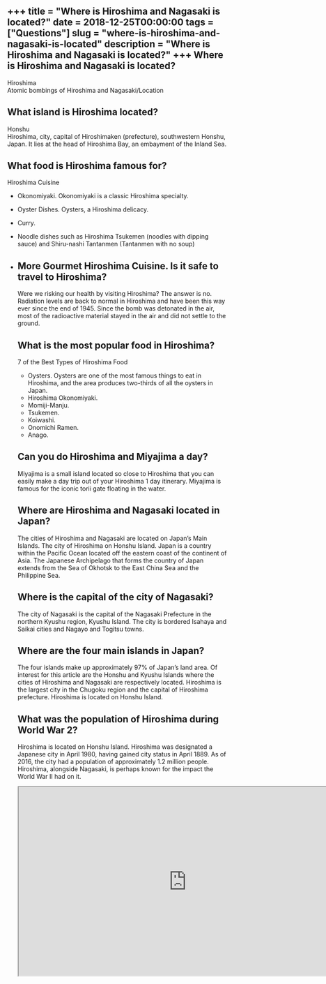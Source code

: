 +++
title = "Where is Hiroshima and Nagasaki is located?"
date = 2018-12-25T00:00:00
tags = ["Questions"]
slug = "where-is-hiroshima-and-nagasaki-is-located"
description = "Where is Hiroshima and Nagasaki is located?"
+++
Where is Hiroshima and Nagasaki is located?
-------------------------------------------

Hiroshima  
Atomic bombings of Hiroshima and Nagasaki/Location

What island is Hiroshima located?
---------------------------------

Honshu  
Hiroshima, city, capital of Hiroshimaken (prefecture), southwestern Honshu, Japan. It lies at the head of Hiroshima Bay, an embayment of the Inland Sea.

What food is Hiroshima famous for?
----------------------------------

Hiroshima Cuisine

- Okonomiyaki. Okonomiyaki is a classic Hiroshima specialty.
- Oyster Dishes. Oysters, a Hiroshima delicacy.
- Curry.
- Noodle dishes such as Hiroshima Tsukemen (noodles with dipping sauce) and Shiru-nashi Tantanmen (Tantanmen with no soup)
- More Gourmet Hiroshima Cuisine. Is it safe to travel to Hiroshima?
    ----------------------------------
    
    Were we risking our health by visiting Hiroshima? The answer is no. Radiation levels are back to normal in Hiroshima and have been this way ever since the end of 1945. Since the bomb was detonated in the air, most of the radioactive material stayed in the air and did not settle to the ground.
    
    What is the most popular food in Hiroshima?
    -------------------------------------------
    
    7 of the Best Types of Hiroshima Food
    
    
    - Oysters. Oysters are one of the most famous things to eat in Hiroshima, and the area produces two-thirds of all the oysters in Japan.
    - Hiroshima Okonomiyaki.
    - Momiji-Manju.
    - Tsukemen.
    - Koiwashi.
    - Onomichi Ramen.
    - Anago.
    
    Can you do Hiroshima and Miyajima a day?
    ----------------------------------------
    
    Miyajima is a small island located so close to Hiroshima that you can easily make a day trip out of your Hiroshima 1 day itinerary. Miyajima is famous for the iconic torii gate floating in the water.
    
    Where are Hiroshima and Nagasaki located in Japan?
    --------------------------------------------------
    
    The cities of Hiroshima and Nagasaki are located on Japan’s Main Islands. The city of Hiroshima on Honshu Island. Japan is a country within the Pacific Ocean located off the eastern coast of the continent of Asia. The Japanese Archipelago that forms the country of Japan extends from the Sea of Okhotsk to the East China Sea and the Philippine Sea.
    
    Where is the capital of the city of Nagasaki?
    ---------------------------------------------
    
    The city of Nagasaki is the capital of the Nagasaki Prefecture in the northern Kyushu region, Kyushu Island. The city is bordered Isahaya and Saikai cities and Nagayo and Togitsu towns.
    
    Where are the four main islands in Japan?
    -----------------------------------------
    
    The four islands make up approximately 97% of Japan’s land area. Of interest for this article are the Honshu and Kyushu Islands where the cities of Hiroshima and Nagasaki are respectively located. Hiroshima is the largest city in the Chugoku region and the capital of Hiroshima prefecture. Hiroshima is located on Honshu Island.
    
    What was the population of Hiroshima during World War 2?
    --------------------------------------------------------
    
    Hiroshima is located on Honshu Island. Hiroshima was designated a Japanese city in April 1980, having gained city status in April 1889. As of 2016, the city had a population of approximately 1.2 million people. Hiroshima, alongside Nagasaki, is perhaps known for the impact the World War II had on it.
    
    <iframe allow="accelerometer; autoplay; clipboard-write; encrypted-media; gyroscope; picture-in-picture" allowfullscreen="" class="__youtube_prefs__  epyt-is-override  no-lazyload" data-no-lazy="1" data-origheight="433" data-origwidth="770" data-skipgform_ajax_framebjll="" height="433" id="_ytid_26137" loading="lazy" src="https://www.youtube.com/embed/5DG4Kxt3MpE?enablejsapi=1&autoplay=0&cc_load_policy=0&cc_lang_pref=&iv_load_policy=1&loop=0&modestbranding=0&rel=1&fs=1&playsinline=0&autohide=2&theme=dark&color=red&controls=1&" title="YouTube player" width="770"></iframe>